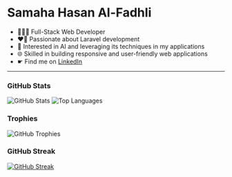 # Samaha Hasan Al-Fadhli

- 👩🏻‍💻 Full-Stack Web Developer
- ❤️‍🔥 Passionate about Laravel development
- 🤖 Interested in AI and leveraging its techniques in my applications
- 🌐 Skilled in building responsive and user-friendly web applications
- ☛ Find me on [LinkedIn](https://www.linkedin.com/in/samaha-hasan-69b824224/) 

---

### GitHub Stats

![GitHub Stats](https://github-readme-stats.vercel.app/api?username=smaalfadly3&count_private=true&show_icons=true&hide_title=true&hide_border=true)
![Top Languages](https://github-readme-stats.vercel.app/api/top-langs/?username=smaalfadly3&layout=compact&hide_title=true&hide_border=true)

### Trophies

![GitHub Trophies](https://github-profile-trophy.vercel.app/?username=smaalfadly3&theme=flat&no-frame=true&margin-w=30)

### GitHub Streak

[![GitHub Streak](https://github-readme-streak-stats.herokuapp.com?user=smaalfadly3&theme=gruvbox_duo&hide_border=true)](https://github.com/smaalfadly3)
